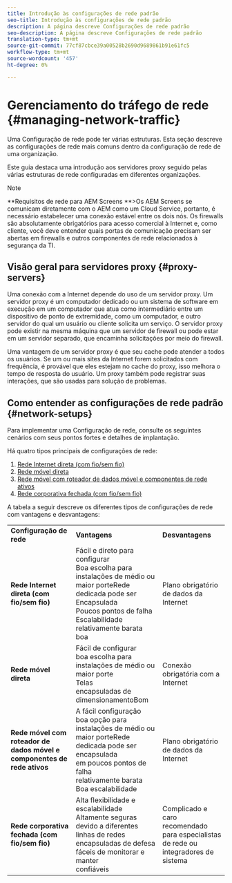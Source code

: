 ```yaml
---
title: Introdução às configurações de rede padrão
seo-title: Introdução às configurações de rede padrão
description: A página descreve Configurações de rede padrão
seo-description: A página descreve Configurações de rede padrão
translation-type: tm+mt
source-git-commit: 77cf87cbce39a00528b2690d9689861b91e61fc5
workflow-type: tm+mt
source-wordcount: '457'
ht-degree: 0%

---
```



# Gerenciamento do tráfego de rede {#managing-network-traffic}

Uma Configuração de rede pode ter várias estruturas. Esta seção descreve as configurações de rede mais comuns dentro da configuração de rede de uma organização.

Este guia destaca uma introdução aos servidores proxy seguido pelas várias estruturas de rede configuradas em diferentes organizações.

>[!NOTE]
>**Requisitos de rede para AEM Screens **>Os AEM Screens se comunicam diretamente com o AEM como um Cloud Service, portanto, é necessário estabelecer uma conexão estável entre os dois nós. Os firewalls são absolutamente obrigatórios para acesso comercial à Internet e, como cliente, você deve entender quais portas de comunicação precisam ser abertas em firewalls e outros componentes de rede relacionados à segurança da TI.

## Visão geral para servidores proxy {#proxy-servers}

Uma conexão com a Internet depende do uso de um servidor proxy. Um servidor proxy é um computador dedicado ou um sistema de software em execução em um computador que atua como intermediário entre um dispositivo de ponto de extremidade, como um computador, e outro servidor do qual um usuário ou cliente solicita um serviço. O servidor proxy pode existir na mesma máquina que um servidor de firewall ou pode estar em um servidor separado, que encaminha solicitações por meio do firewall.

Uma vantagem de um servidor proxy é que seu cache pode atender a todos os usuários. Se um ou mais sites da Internet forem solicitados com frequência, é provável que eles estejam no cache do proxy, isso melhora o tempo de resposta do usuário. Um proxy também pode registrar suas interações, que são usadas para solução de problemas.

## Como entender as configurações de rede padrão {#network-setups}

Para implementar uma Configuração de rede, consulte os seguintes cenários com seus pontos fortes e detalhes de implantação.

Há quatro tipos principais de configurações de rede:

1. [Rede Internet direta (com fio/sem fio)](/help/using/direct-internet-network.md)
1. [Rede móvel direta](/help/using/mobile-network.md)
1. [Rede móvel com roteador de dados móvel e componentes de rede ativos](/help/using/mobile-network-router.md)
1. [Rede corporativa fechada (com fio/sem fio)](/help/using/enclosed-corporate-network.md)

A tabela a seguir descreve os diferentes tipos de configurações de rede com vantagens e desvantagens:

<table>
 <tbody>
  <tr>
   <td><strong>Configuração de rede</strong></td>
   <td><strong>Vantagens</strong></td>
   <td><strong>Desvantagens</strong></td>
  </tr>
  <tr>
   <td><strong>Rede Internet direta (com fio/sem fio)</strong></td>
   <td>Fácil e direto para configurar<br>Boa escolha para instalações de médio ou maior porteRede<br>dedicada pode ser Encapsulada<br>Poucos pontos de falha<br>Escalabilidade relativamente barata<br>boa</td>
   <td>Plano obrigatório de dados da Internet </td>
  </tr>
    <tr>
   <td><strong>Rede móvel direta</strong></td>
   <td>Fácil de configurar<br>boa escolha para instalações de médio ou maior porte<br>Telas<br>encapsuladas de dimensionamentoBom
</td>
   <td>Conexão obrigatória com a Internet</td>
  </tr>
    <tr>
<tr>
   <td><strong>Rede móvel com roteador de dados móvel e componentes de rede ativos</strong></td>
   <td>A fácil configuração<br>boa opção para instalações de médio ou maior porteRede<br>dedicada pode ser encapsulada<br>em poucos pontos de falha<br>relativamente barata<br>Boa escalabilidade</br></td>
   <td>Plano obrigatório de dados da Internet</td>
  </tr>
    <tr>

<td><strong>Rede corporativa fechada (com fio/sem fio)</strong></td>
   <td>Alta flexibilidade e escalabilidade<br>Altamente seguras devido a diferentes linhas de redes<br>encapsuladas de defesa<br>fáceis de monitorar e manter<br>confiáveis</td>
   <td>Complicado e caro<br>recomendado para especialistas de rede ou integradores de sistema</td>
  </tr>
  </tr>
 </tbody>
</table>


